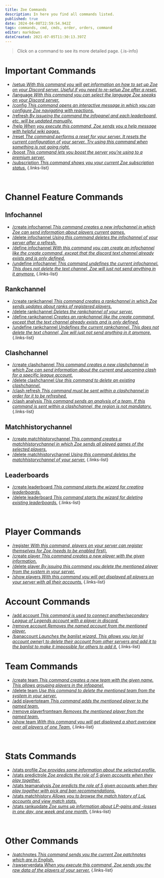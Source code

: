 ```yaml
---
title: Zoe Commands
description: In here you find all commands listed.
published: true
date: 2024-04-08T22:59:54.942Z
tags: commands, cmd, cmds, order, orders, command
editor: markdown
dateCreated: 2021-07-05T11:30:13.397Z
---
```


> Click on a command to see its more detailed page.
>{.is-info}

# Important Commands

- [/setup *With this command you will get information on how to set up Zoe on your Discord server. Useful if you need to re-setup Zoe after a reset.*](/en/commands/important/setup/) 
- [/language *With this command you can select the language Zoe speaks on your Discord server.*](/en/commands/important/language/)
- [/config *This command opens an interactive message in which you can configure Zoe navigating with reactions.*](/en/commands/important/config/)
- [/refresh *By issueing the command the infopanel and each leaderboard, etc. will be updated manually.*](/en/commands/important/refresh/)
- [/help *When you execute this command, Zoe sends you a help message with helpful wiki pages.*](/en/commands/important/help/)
- [/reset *The command performs a reset for your server. It resets the current configuration of your server. Try using this command when something is not going right.*](/en/commands/important/reset/)
- [/boost *This command lets you boost the server you're using to a premium server.*](/en/commands/important/boost)
- [/subscription *This command shows you your current Zoe subscription status.*](/en/commands/important/subscription)
{.links-list}

<br>

# Channel Feature Commands
## Infochannel

- [/create infochannel *This command creates a new infochannel in which Zoe can send information about players current games.*](/en/commands/create/infoChannel/)
- [/delete infochannel *Using this command deletes the infochannel of your server after a refresh.*](/en/commands/delete/infoChannel/)
- [/define infochannel *With this command you can create an infochannel like the create command, except that the discord text channel already exists and is only defined.*](/en/commands/define/infoChannel/)
- [/undefine infochannel *This command undefines the current infochannel. This does not delete the text channel, Zoe will just not send anything in it anymore.*](/en/commands/undefine/infoChannel/)
{.links-list}

## Rankchannel

- [/create rankchannel *This command creates a rankchannel in which Zoe sends updates about ranks of registered players.*](/en/commands/create/rankChannel/)
- [/delete rankchannel *Deletes the rankchannel of your server.*](/en/commands/delete/rankChannel/)
- [/define rankchannel *Creates an rankchannel like the create command, except that the text channel already exists and is only defined.*](/en/commands/define/rankChannel/)
- [/undefine rankchannel *Undefines the current rankchannel. This does not delete the text channel, Zoe will just not send anything in it anymore.*](/en/commands/undefine/rankChannel/)
{.links-list}

## Clashchannel

- [/create clashchannel *This command creates a new clashchannel in which Zoe can send information about the current and upcoming clash for a specific league account.*](/en/commands/create/clashChannel/)
- [/delete clashchannel *Use this command to delete an existing clashchannel.*](/en/commands/delete/clashChannel/)
- [/clash refresh *This command must be sent within a clashchannel in order for it to be refreshed.*](/en/commands/clash/refresh/)
- [/clash analysis *This command sends an analysis of a team. If this command is sent within a clashchannel, the region is not mandatory.*](/en/commands/clash/analysis/)
{.links-list}

## Matchhistorychannel

- [/create matchhistorychannel *This command creates a matchhistorychannel in which Zoe sends all played games of the selected players.*](/en/commands/create/matchhistorychannel)
- [/delete matchhistorychannel *Using this command deletes the matchhistorychannel of your server.*](/en/commands/delete/matchhistorychannel)
{.links-list}

## Leaderboards

- [/create leaderboard *This command starts the wizard for creating leaderboards.*](/en/commands/create/leaderboard/)
- [/delete leaderboard *This command starts the wizard for deleting existing leaderboards.*](/en/commands/delete/leaderboard/)
{.links-list}

<br>

# Player Commands

- [/register *With this command, players on your server can register themselves for Zoe (needs to be enabled first).*](/en/commands/important/register/)
- [/create player *This command creates a new player with the given information.*](/en/commands/create/player/)
- [/delete player *By issuing this command you delete the mentioned player from the system in your server.*](/en/commands/delete/player/)
- [/show players *With this command you will get displayed all players on your server with all their accounts.*](/en/commands/important/show-players/)
{.links-list}

# Account Commands

- [/add account *This command is used to connect another/secondary League of Legends account with a player in discord.*](/en/commands/add/account/)
- [/remove account *Removes the named account from the mentioned player.*](/en/commands/remove/account/)
- [/banaccount *Launches the banlist wizard. This allows you (an lol account owner) to delete their account from other servers and add it to the banlist to make it impossible for others to add it.*](/en/commands/other/banAccount/)
{.links-list}

# Team Commands

- [/create team *This command creates a new team with the given name. This allows grouping players in the infopanel.*](/en/commands/create/team/)
- [/delete team *Use this command to delete the mentioned team from the system in your server.*](/en/commands/delete/team/)
- [/add playertoteam *This command adds the mentioned player to the named team.*](/en/commands/add/playerToTeam/)
- [/remove playerfromteam *Removes the mentioned player from the named team.*](/en/commands/remove/playerToTeam/)
- [/show team *With this command you will get displayed a short overview over all players of one Team.*](/en/commands/important/show-team)
{.links-list}

<br>

# Stats Commands

- [/stats profile *Zoe provides some information about the selected profile.*](/en/commands/stats/profile/)
- [/stats predictrole *Zoe predicts the role of 5 given accounts when they play together.*](/en/commands/stats/predictRole/)
- [/stats teamanalysis *Zoe predicts the role of 5 given accounts when they play together with pick and ban recommendations.*](/en/commands/stats/teamAnalysis/)
- [/stats matchhistory *Allows you to browse the match history of LoL accounts and view match stats.*](/en/commands/stats/matchhistory)
- [/stats rankupdate *Zoe sums up information about LP-gains and -losses in one day, one week and one month.*](/en/commands/stats/rankupdate)
{.links-list}

<br>

# Other Commands

- [/patchnotes *This command sends you the current Zoe patchnotes which are in English.*](/en/commands/other/patchNotes/)
- [/rawserverdata *When you execute this command, Zoe sends you the raw data of the players of your server.*](/en/commands/other/rawserverdata)
{.links-list}